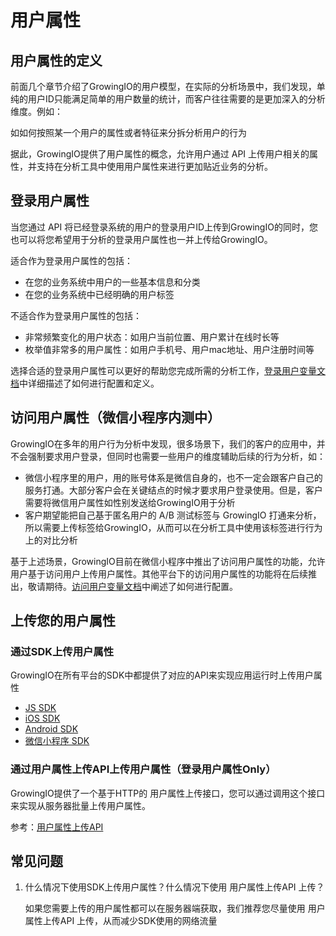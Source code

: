 # 用户属性

## 用户属性的定义

前面几个章节介绍了GrowingIO的用户模型，在实际的分析场景中，我们发现，单纯的用户ID只能满足简单的用户数量的统计，而客户往往需要的是更加深入的分析维度。例如：

如如何按照某一个用户的属性或者特征来分拆分析用户的行为

据此，GrowingIO提供了用户属性的概念，允许用户通过 API 上传用户相关的属性，并支持在分析工具中使用用户属性来进行更加贴近业务的分析。

## 登录用户属性

当您通过 API 将已经登录系统的用户的登录用户ID上传到GrowingIO的同时，您也可以将您希望用于分析的登录用户属性也一并上传给GrowingIO。

适合作为登录用户属性的包括：

* 在您的业务系统中用户的一些基本信息和分类
* 在您的业务系统中已经明确的用户标签

不适合作为登录用户属性的包括：

* 非常频繁变化的用户状态：如用户当前位置、用户累计在线时长等
* 枚举值非常多的用户属性：如用户手机号、用户mac地址、用户注册时间等

选择合适的登录用户属性可以更好的帮助您完成所需的分析工作，[登录用户变量文档](../../data-definition/user-variable/loginuserid.md)中详细描述了如何进行配置和定义。

## 访问用户属性（微信小程序内测中）

GrowingIO在多年的用户行为分析中发现，很多场景下，我们的客户的应用中，并不会强制要求用户登录，但同时也需要一些用户的维度辅助后续的行为分析，如：

* 微信小程序里的用户，用的账号体系是微信自身的，也不一定会跟客户自己的服务打通。大部分客户会在关键结点的时候才要求用户登录使用。但是，客户需要将微信用户属性如性别发送给GrowingIO用于分析
* 客户期望能把自己基于匿名用户的 A/B 测试标签与 GrowingIO 打通来分析，所以需要上传标签给GrowingIO，从而可以在分析工具中使用该标签进行行为上的对比分析

基于上述场景，GrowingIO目前在微信小程序中推出了访问用户属性的功能，允许用户基于访问用户上传用户属性。其他平台下的访问用户属性的功能将在后续推出，敬请期待。[访问用户变量文档](../../data-definition/user-variable/visituserid.md)中阐述了如何进行配置。

## 上传您的用户属性

### 通过SDK上传用户属性

GrowingIO在所有平台的SDK中都提供了对应的API来实现应用运行时上传用户属性

* [JS SDK](https://growingio.gitbook.io/docs/sdk-integration/web-js-sdk#136)
* [iOS SDK](https://growingio.gitbook.io/docs/sdk-integration/ios-sdk#setpeoplevariable)
* [Android SDK](https://growingio.gitbook.io/docs/sdk-integration/android-sdk#zi-ding-yi-shi-jian-he-bian-liang-api)
* [微信小程序 SDK](https://growingio.gitbook.io/docs/sdk-integration/mina-sdk#zhu-ce-yong-hu-bian-liang)

### 通过用户属性上传API上传用户属性（登录用户属性Only）

GrowingIO提供了一个基于HTTP的 用户属性上传接口，您可以通过调用这个接口来实现从服务器批量上传用户属性。

参考：[用户属性上传API](https://growingio.gitbook.io/docs/api/user-property-upload) 



## 常见问题

1. 什么情况下使用SDK上传用户属性？什么情况下使用 用户属性上传API 上传？

   如果您需要上传的用户属性都可以在服务器端获取，我们推荐您尽量使用 用户属性上传API 上传，从而减少SDK使用的网络流量

